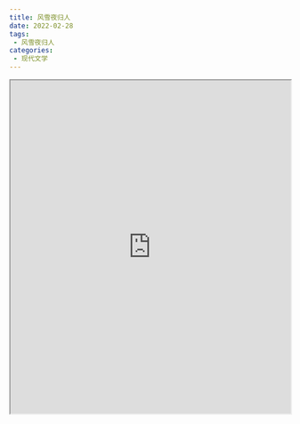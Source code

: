 ```yaml
---
title: 风雪夜归人
date: 2022-02-28
tags:
 - 风雪夜归人
categories:
 - 现代文学
---
```




<iframe src="https://study-doc.yourtools.icu/pdf/web/viewer.html?file=https://vkceyugu.cdn.bspapp.com/VKCEYUGU-e9075d72-0451-48df-afe1-d46932ae4554/b23a75d0-e14d-40b5-bf40-f6fafdb27669.pdf" width="100%" height="600px"></iframe>
